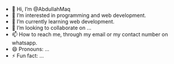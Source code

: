 - 👋 Hi, I’m @AbdullahMaq
- 👀 I’m interested in programming and web development.
- 🌱 I’m currently learning web development.
- 💞️ I’m looking to collaborate on ...
- 📫 How to reach me, through my email or my contact number on whatsapp.
- 😄 Pronouns: ...
- ⚡ Fun fact: ...

<!---
AbdullahMaq/AbdullahMaq is a ✨ special ✨ repository because its `README.md` (this file) appears on your GitHub profile.
You can click the Preview link to take a look at your changes.
--->
